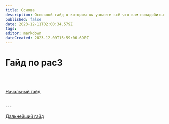 ```yaml
---
title: Основа
description: Основной гайд в котором вы узнаете всё что вам понадобиться для дальнейшего изучения
published: false
date: 2023-12-11T02:00:34.579Z
tags: 
editor: markdown
dateCreated: 2023-12-09T15:59:06.690Z
---
```


# Гайд по pac3
<br>
<br>

<a href="https://wiki.motorolaservers.ru/PAC3/Начальный_гайд" class="font">Начальный гайд</a>

<br>
---
<br>

<a href="https://wiki.motorolaservers.ru/PAC3/new-page" class="font">Дальнейший гайд</a>
<br>